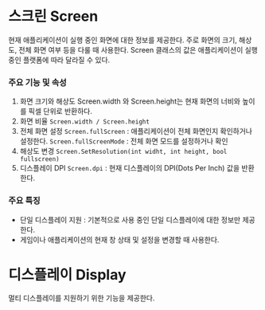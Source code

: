 # 스크린 Screen
현재 애플리케이션이 실행 중인 화면에 대한 정보를 제공한다.
주로 화면의 크기, 해상도, 전체 화면 여부 등을 다룰 때 사용한다.
Screen 클래스의 값은 애플리케이션이 실행 중인 플랫폼에 따라 달라질 수 있다.

### 주요 기능 및 속성
1. 화면 크기와 해상도
	Screen.width 와 Screen.height는 현재 화면의 너비와 높이를 픽셀 단위로 반환하다.
2. 화면 비율
	`Screen.width / Screen.height`
3. 전체 화면 설정
	`Screen.fullScreen` : 애플리케이션이 전체 화면인지 확인하거나 설정한다.
	`Screen.fullScreenMode` : 전체 화면 모드를 설정하거나 확인
4. 해상도 변경
	`Screen.SetResolution(int widht, int height, bool fullscreen)`
5. 디스플레이 DPI
	`Screen.dpi` : 현재 디스플레이의 DPI(Dots Per Inch) 값을 반환한다.

### 주요 특징
- 단일 디스플레이 지원 : 기본적으로 사용 중인 단일 디스플레이에 대한 정보만 제공한다.
- 게임이나 애플리케이션의 현재 창 상태 및 설정을 변경할 때 사용한다.

# 디스플레이 Display
멀티 디스플레이를 지원하기 위한 기능을 제공한다.
